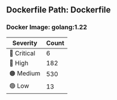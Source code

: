 ## Dockerfile Path: Dockerfile

### Docker Image: golang:1.22
| Severity | Count |
|----------|-------|
| 🛑 Critical | 6 |
| 🔴 High | 182 |
| 🟠 Medium | 530 |
| 🟢 Low | 13 |
